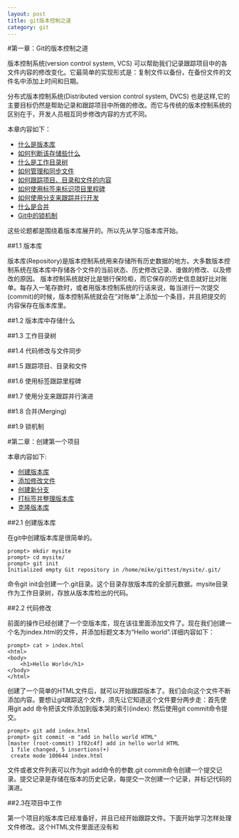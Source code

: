```yaml
---
layout: post
title: git版本控制之道
category: git
---
```


#第一章：Git的版本控制之道  

  版本控制系统(version control system, VCS) 可以帮助我们记录跟踪项目中的各文件内容的修改变化。它最简单的实现形式是：复制文件以备份，在备份文件的文件名中添加上时间和日期。
  
 分布式版本控制系统(Distributed version control system, DVCS) 也是这样,它的主要目标仍然是帮助记录和跟踪项目中所做的修改。而它与传统的版本控制系统的区别在于，开发人员相互同步修改内容的方式不同。
  
本章内容如下：

*  <a href='#1.1'>什么是版本库</a>
*  <a href='#1.2'>如何判断该存储些什么</a>
*  <a href='#1.3'>什么是工作目录树</a>
*  <a href='#1.4'>如何管理和同步文件</a>
*  <a href='#1.5'>如何跟踪项目、目录和文件的内容</a>
*  <a href='#1.6'>如何使用标签来标识项目里程碑</a>
*  <a href='#1.7'>如何使用分支来跟踪并行开发</a>
*  <a href='#1.8'>什么是合并</a>
*  <a href='#1.9'>Git中的锁机制</a>

这些论题都是围绕着版本库展开的。所以先从学习版本库开始。

##<a id='1.1'>1.1 版本库</a>  

版本库(Repository)是版本控制系统用来存储所有历史数据的地方。大多数版本控制系统在版本库中存储各个文件的当前状态、历史修改记录、谁做的修改、以及修改的原因。
版本控制系统就好比是银行保险柜，而它保存的历史信息就好比对账单。每存入一笔存款时，或者用版本控制系统的行话来说，每当进行一次提交(commit)的时候，版本控制系统就会在“对账单”上添加一个条目，并且把提交的内容保存在版本库里。

##<a id='1.2'>1.2 版本库中存储什么</a>

##<a id='1.3'>1.3 工作目录树</a>

##<a id='1.4'>1.4 代码修改与文件同步</a>

##<a id='1.5'>1.5 跟踪项目、目录和文件</a>

##<a id='1.6'>1.6 使用标签跟踪里程碑</a>

##<a id='1.7'>1.7 使用分支来跟踪并行演进</a>

##<a id='1.8'>1.8 合并(Merging)</a>

##<a id='1.9'>1.9 锁机制</a>
  


#第二章：创建第一个项目  

本章内容如下:


* <a href='#2.1'>创建版本库        </a>
* <a href='#2.2'>添加修改文件      </a>
* <a href='#2.3'>创建新分支        </a>
* <a href='#2.4'>打标签并整理版本库</a>
* <a href='#2.5'>克隆版本库        </a>


##<a id='2.1'>2.1 创建版本库</a>

在git中创建版本库是很简单的。


	prompt> mkdir mysite
	prompt> cd mysite/
	prompt> git init 
	Initialized empty Git repository in /home/mike/gittest/mysite/.git/

命令git init会创建一个.git目录。这个目录存放版本库的全部元数据。mysite目录作为工作目录树，存放从版本库检出的代码。

##<a id='2.2'>2.2 代码修改</a>

前面的操作已经创建了一个空版本库，现在该往里面添加文件了。现在我们创建一个名为index.html的文件，并添加标题文本为“Hello world”.详细内容如下：

	prompt> cat > index.html
	<html>
	<body>
        <h1>Hello World</h1>
    </body>
    </html>

创建了一个简单的HTML文件后，就可以开始跟踪版本了。我们会向这个文件不断添加内容。要想让git跟踪这个文件，须先让它知道这个文件要分两步走：首先使用git add 命令把该文件添加到版本哭的索引(index): 然后使用git commit命令提交。

	prompt> git add index.html
	prompt> git commit -m "add in hello world HTML"
	[master (root-commit) 1f02c4f] add in hello world HTML
	 1 file changed, 5 insertions(+)
	 create mode 100644 index.html

文件或者文件列表可以作为git add命令的参数.git commit命令创建一个提交记录。提交记录是存储在版本的历史记录，每提交一次创建一个记录，并标记代码的演进。


##<a id="2.3">2.3在项目中工作</a>

第一个项目的版本库已经准备好，并且已经开始跟踪文件。下面开始学习怎样处理文件修改。这个HTML文件里面还没有<head>和<title>元素。下面为该文件添加这些元素：

	
	<html>
	<head>
		<title>Hello World in Git</title>
	</head>
	<body>
        <h1>Hello World</h1>
    </body>
    </html>

修改完毕，git可以检测到文件被修改。命令git status会现实工作目录的状态，即当前的试图状态。

	prompt> git status 
	On branch master
	Changes not staged for commit:
	  (use "git add <file>..." to update what will be committed)
	  (use "git checkout -- <file>..." to discard changes in working directory)

	  modified:   index.html

	no changes added to commit (use "git add" and/or "git commit -a")





